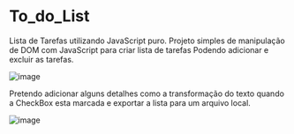 # To_do_List
Lista de Tarefas utilizando JavaScript puro. 
Projeto simples de manipulação de DOM com JavaScript para criar lista de tarefas
Podendo adicionar e excluir as tarefas. 

![image](https://github.com/user-attachments/assets/b4e9b35c-bbb0-4c0a-8258-e6312b5310b2)

Pretendo adicionar alguns detalhes como a transformação do texto quando a CheckBox esta marcada e exportar a lista para um arquivo local. 


![image](https://github.com/user-attachments/assets/5eeb6806-e0da-48f1-a703-63bccf8bae10)



